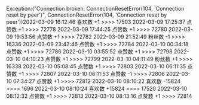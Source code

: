 Exception:("Connection broken: ConnectionResetError(104, 'Connection reset by peer')", ConnectionResetError(104, 'Connection reset by peer'))2022-03-09  16:12:46   喜欢数 +1 >>>> 17503
2022-03-09  17:25:37   点赞数 +1 >>>> 72778
2022-03-09  17:44:25   点赞数 +1 >>>> 72780
2022-03-09  19:53:56   点赞数 +1 >>>> 72782
2022-03-09  21:52:49   粉丝数 -1 >>>> 16336
2022-03-09  23:42:46   点赞数 +1 >>>> 72784
2022-03-10  00:34:18   点赞数 +1 >>>> 72786
2022-03-10  03:55:52   点赞数 +1 >>>> 72798
2022-03-10  04:10:23   点赞数 +1 >>>> 72799
2022-03-10  04:11:49   粉丝数 +1 >>>> 16338
2022-03-10  05:08:45   点赞数 +1 >>>> 72803
2022-03-10  06:11:35   点赞数 +1 >>>> 72807
2022-03-10  06:11:53   点赞数 -1 >>>> 72806
2022-03-10  07:34:27   点赞数 +1 >>>> 72812
2022-03-10  08:10:22   喜欢数 -15824 >>>> 1696
2022-03-10  08:10:24   喜欢数 +15824 >>>> 17520
2022-03-10  08:12:32   点赞数 +1 >>>> 72813
2022-03-10  08:13:16   点赞数 +1 >>>> 72814
